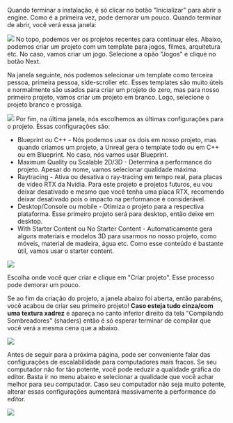 Quando terminar a instalação, é só clicar no botão "Inicializar" para abrir a engine. Como é a primeira vez, pode demorar um pouco. Quando terminar de abrir, você verá essa janela:

<img src="https://i.imgur.com/QK0hj5D.png">
No topo, podemos ver os projetos recentes para continuar eles. Abaixo, podemos criar um projeto com um template para jogos, filmes, arquitetura etc. No caso, vamos criar um jogo. Selecione a opão "Jogos" e clique no botão Next.

Na janela seguinte, nós podemos selecionar um template como terceira pessoa, primeira pessoa, side-scroller etc. Esses templates são muito úteis e normalmente são usados para criar um projeto do zero, mas para nosso primeiro projeto, vamos criar um projeto em branco. Logo, selecione o projeto branco e prossiga.

<img src="https://i.imgur.com/0i9x2wy.png">
Por fim, na última janela, nós escolhemos as últimas configurações para o projeto. Essas configurações são:

- Blueprint ou C++ - Nós podemos usar os dois em nosso projeto, mas quando criamos um projeto, a Unreal gera o template todo ou em C++ ou em Blueprint. No caso, nós vamos usar Blueprint.
- Maximum Quality ou Scalable 2D/3D - Determina a performance do projeto. Apesar do nome, vamos selecionar qualidade máxima.
- Raytracing - Ativa ou desativa o ray-tracing em tempo real, para placas de vídeo RTX da Nvidia. Para este projeto e projetos futuros, eu vou deixar desativado e mesmo que você tenha uma placa RTX, recomendo deixar desativado pois o impacto na performance é considerável.
- Desktop/Console ou mobile - Otimiza o projeto para a respectiva plataforma. Esse primeiro projeto será para desktop, então deixe em desktop.
- With Starter Content ou No Starter Content - Automaticamente gera alguns materiais e modelos 3D para usarmos no nosso projeto, como móveis, material de madeira, água etc. Como esse conteúdo é bastante útil, vamos usar o starter content.

<img src="https://i.imgur.com/Bdywbnj.png">

Escolha onde você quer criar e clique em "Criar projeto". Esse processo pode demorar um pouco.

Se ao fim da criação do projeto, a janela abaixo foi aberta, então parabéns, você acabou de criar seu primeiro projeto! **Caso esteja tudo cinza/com uma textura xadrez** e apareça no canto inferior direito da tela "Compilando Sombreadores" (shaders) então é só esperar terminar de compilar que você verá a mesma cena que a abaixo.

<img src="https://i.imgur.com/NYu6lt1.png">

Antes de seguir para a próxima página, pode ser conveniente falar das configurações de escalabilidade para computadores mais fracos. Se seu computador não for tão potente, você pode reduzir a qualidade gráfica do editor. Basta ir no menu abaixo e selecionar a qualidade que você achar melhor para seu computador. Caso seu computador não seja muito potente, alterar essas configurações aumentará massivamente a performance do editor.

<img src="https://i.imgur.com/NOpyhwR.png">